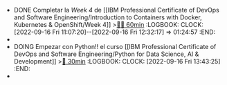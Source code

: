 - DONE Completar la *Week 4* de [[IBM Professional Certificate of DevOps and Software Engineering/Introduction to Containers with Docker, Kubernetes & OpenShift/Week 4]] >[🍅🍅 60min](#agenda-pomo://?t=f-1663319249114-1800%2Cf-1663321803216-1800)
  :LOGBOOK:
  CLOCK: [2022-09-16 Fri 11:07:20]--[2022-09-16 Fri 12:32:17] =>  01:24:57
  :END:
-
- DOING Empezar con Python!! el curso [[IBM Professional Certificate of DevOps and Software Engineering/Python for Data Science, AI & Development]] >[🍅 30min](#agenda-pomo://?t=f-1663328612170-1800)
  :LOGBOOK:
  CLOCK: [2022-09-16 Fri 13:43:25]
  :END:
-